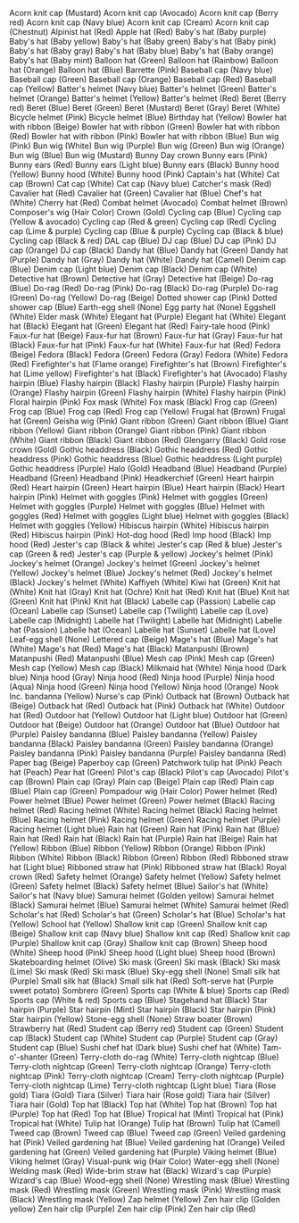Acorn knit cap (Mustard)
Acorn knit cap (Avocado)
Acorn knit cap (Berry red)
Acorn knit cap (Navy blue)
Acorn knit cap (Cream)
Acorn knit cap (Chestnut)
Alpinist hat (Red)
Apple hat (Red)
Baby's hat (Baby purple)
Baby's hat (Baby yellow)
Baby's hat (Baby green)
Baby's hat (Baby pink)
Baby's hat (Baby gray)
Baby's hat (Baby blue)
Baby's hat (Baby orange)
Baby's hat (Baby mint)
Balloon hat (Green)
Balloon hat (Rainbow)
Balloon hat (Orange)
Balloon hat (Blue)
Barrette (Pink)
Baseball cap (Navy blue)
Baseball cap (Green)
Baseball cap (Orange)
Baseball cap (Red)
Baseball cap (Yellow)
Batter's helmet (Navy blue)
Batter's helmet (Green)
Batter's helmet (Orange)
Batter's helmet (Yellow)
Batter's helmet (Red)
Beret (Berry red)
Beret (Blue)
Beret (Green)
Beret (Mustard)
Beret (Gray)
Beret (White)
Bicycle helmet (Pink)
Bicycle helmet (Blue)
Birthday hat (Yellow)
Bowler hat with ribbon (Beige)
Bowler hat with ribbon (Green)
Bowler hat with ribbon (Red)
Bowler hat with ribbon (Pink)
Bowler hat with ribbon (Blue)
Bun wig (Pink)
Bun wig (White)
Bun wig (Purple)
Bun wig (Green)
Bun wig (Orange)
Bun wig (Blue)
Bun wig (Mustard)
Bunny Day crown
Bunny ears (Pink)
Bunny ears (Red)
Bunny ears (Light blue)
Bunny ears (Black)
Bunny hood (Yellow)
Bunny hood (White)
Bunny hood (Pink)
Captain's hat (White)
Cat cap (Brown)
Cat cap (White)
Cat cap (Navy blue)
Catcher's mask (Red)
Cavalier hat (Red)
Cavalier hat (Green)
Cavalier hat (Blue)
Chef's hat (White)
Cherry hat (Red)
Combat helmet (Avocado)
Combat helmet (Brown)
Composer's wig (Hair Color)
Crown (Gold)
Cycling cap (Blue)
Cycling cap (Yellow & avocado)
Cycling cap (Red & green)
Cycling cap (Red)
Cycling cap (Lime & purple)
Cycling cap (Blue & purple)
Cycling cap (Black & blue)
Cycling cap (Black & red)
DAL cap (Blue)
DJ cap (Blue)
DJ cap (Pink)
DJ cap (Orange)
DJ cap (Black)
Dandy hat (Blue)
Dandy hat (Green)
Dandy hat (Purple)
Dandy hat (Gray)
Dandy hat (White)
Dandy hat (Camel)
Denim cap (Blue)
Denim cap (Light blue)
Denim cap (Black)
Denim cap (White)
Detective hat (Brown)
Detective hat (Gray)
Detective hat (Beige)
Do-rag (Blue)
Do-rag (Red)
Do-rag (Pink)
Do-rag (Black)
Do-rag (Purple)
Do-rag (Green)
Do-rag (Yellow)
Do-rag (Beige)
Dotted shower cap (Pink)
Dotted shower cap (Blue)
Earth-egg shell (None)
Egg party hat (None)
Eggshell (White)
Elder mask (White)
Elegant hat (Purple)
Elegant hat (White)
Elegant hat (Black)
Elegant hat (Green)
Elegant hat (Red)
Fairy-tale hood (Pink)
Faux-fur hat (Beige)
Faux-fur hat (Brown)
Faux-fur hat (Gray)
Faux-fur hat (Black)
Faux-fur hat (Pink)
Faux-fur hat (White)
Faux-fur hat (Red)
Fedora (Beige)
Fedora (Black)
Fedora (Green)
Fedora (Gray)
Fedora (White)
Fedora (Red)
Firefighter's hat (Flame orange)
Firefighter's hat (Brown)
Firefighter's hat (Lime yellow)
Firefighter's hat (Black)
Firefighter's hat (Avocado)
Flashy hairpin (Blue)
Flashy hairpin (Black)
Flashy hairpin (Purple)
Flashy hairpin (Orange)
Flashy hairpin (Green)
Flashy hairpin (White)
Flashy hairpin (Pink)
Floral hairpin (Pink)
Fox mask (White)
Fox mask (Black)
Frog cap (Green)
Frog cap (Blue)
Frog cap (Red)
Frog cap (Yellow)
Frugal hat (Brown)
Frugal hat (Green)
Geisha wig (Pink)
Giant ribbon (Green)
Giant ribbon (Blue)
Giant ribbon (Yellow)
Giant ribbon (Orange)
Giant ribbon (Pink)
Giant ribbon (White)
Giant ribbon (Black)
Giant ribbon (Red)
Glengarry (Black)
Gold rose crown (Gold)
Gothic headdress (Black)
Gothic headdress (Red)
Gothic headdress (Pink)
Gothic headdress (Blue)
Gothic headdress (Light purple)
Gothic headdress (Purple)
Halo (Gold)
Headband (Blue)
Headband (Purple)
Headband (Green)
Headband (Pink)
Headkerchief (Green)
Heart hairpin (Red)
Heart hairpin (Green)
Heart hairpin (Blue)
Heart hairpin (Black)
Heart hairpin (Pink)
Helmet with goggles (Pink)
Helmet with goggles (Green)
Helmet with goggles (Purple)
Helmet with goggles (Blue)
Helmet with goggles (Red)
Helmet with goggles (Light blue)
Helmet with goggles (Black)
Helmet with goggles (Yellow)
Hibiscus hairpin (White)
Hibiscus hairpin (Red)
Hibiscus hairpin (Pink)
Hot-dog hood (Red)
Imp hood (Black)
Imp hood (Red)
Jester's cap (Black & white)
Jester's cap (Red & blue)
Jester's cap (Green & red)
Jester's cap (Purple & yellow)
Jockey's helmet (Pink)
Jockey's helmet (Orange)
Jockey's helmet (Green)
Jockey's helmet (Yellow)
Jockey's helmet (Blue)
Jockey's helmet (Red)
Jockey's helmet (Black)
Jockey's helmet (White)
Kaffiyeh (White)
Kiwi hat (Green)
Knit hat (White)
Knit hat (Gray)
Knit hat (Ochre)
Knit hat (Red)
Knit hat (Blue)
Knit hat (Green)
Knit hat (Pink)
Knit hat (Black)
Labelle cap (Passion)
Labelle cap (Ocean)
Labelle cap (Sunset)
Labelle cap (Twilight)
Labelle cap (Love)
Labelle cap (Midnight)
Labelle hat (Twilight)
Labelle hat (Midnight)
Labelle hat (Passion)
Labelle hat (Ocean)
Labelle hat (Sunset)
Labelle hat (Love)
Leaf-egg shell (None)
Lettered cap (Beige)
Mage's hat (Blue)
Mage's hat (White)
Mage's hat (Red)
Mage's hat (Black)
Matanpushi (Brown)
Matanpushi (Red)
Matanpushi (Blue)
Mesh cap (Pink)
Mesh cap (Green)
Mesh cap (Yellow)
Mesh cap (Black)
Milkmaid hat (White)
Ninja hood (Dark blue)
Ninja hood (Gray)
Ninja hood (Red)
Ninja hood (Purple)
Ninja hood (Aqua)
Ninja hood (Green)
Ninja hood (Yellow)
Ninja hood (Orange)
Nook Inc. bandanna (Yellow)
Nurse's cap (Pink)
Outback hat (Brown)
Outback hat (Beige)
Outback hat (Red)
Outback hat (Pink)
Outback hat (White)
Outdoor hat (Red)
Outdoor hat (Yellow)
Outdoor hat (Light blue)
Outdoor hat (Green)
Outdoor hat (Beige)
Outdoor hat (Orange)
Outdoor hat (Blue)
Outdoor hat (Purple)
Paisley bandanna (Blue)
Paisley bandanna (Yellow)
Paisley bandanna (Black)
Paisley bandanna (Green)
Paisley bandanna (Orange)
Paisley bandanna (Pink)
Paisley bandanna (Purple)
Paisley bandanna (Red)
Paper bag (Beige)
Paperboy cap (Green)
Patchwork tulip hat (Pink)
Peach hat (Peach)
Pear hat (Green)
Pilot's cap (Black)
Pilot's cap (Avocado)
Pilot's cap (Brown)
Plain cap (Gray)
Plain cap (Beige)
Plain cap (Red)
Plain cap (Blue)
Plain cap (Green)
Pompadour wig (Hair Color)
Power helmet (Red)
Power helmet (Blue)
Power helmet (Green)
Power helmet (Black)
Racing helmet (Red)
Racing helmet (White)
Racing helmet (Black)
Racing helmet (Blue)
Racing helmet (Pink)
Racing helmet (Green)
Racing helmet (Purple)
Racing helmet (Light blue)
Rain hat (Green)
Rain hat (Pink)
Rain hat (Blue)
Rain hat (Red)
Rain hat (Black)
Rain hat (Purple)
Rain hat (Beige)
Rain hat (Yellow)
Ribbon (Blue)
Ribbon (Yellow)
Ribbon (Orange)
Ribbon (Pink)
Ribbon (White)
Ribbon (Black)
Ribbon (Green)
Ribbon (Red)
Ribboned straw hat (Light blue)
Ribboned straw hat (Pink)
Ribboned straw hat (Black)
Royal crown (Red)
Safety helmet (Orange)
Safety helmet (Yellow)
Safety helmet (Green)
Safety helmet (Black)
Safety helmet (Blue)
Sailor's hat (White)
Sailor's hat (Navy blue)
Samurai helmet (Golden yellow)
Samurai helmet (Black)
Samurai helmet (Blue)
Samurai helmet (White)
Samurai helmet (Red)
Scholar's hat (Red)
Scholar's hat (Green)
Scholar's hat (Blue)
Scholar's hat (Yellow)
School hat (Yellow)
Shallow knit cap (Green)
Shallow knit cap (Beige)
Shallow knit cap (Navy blue)
Shallow knit cap (Red)
Shallow knit cap (Purple)
Shallow knit cap (Gray)
Shallow knit cap (Brown)
Sheep hood (White)
Sheep hood (Pink)
Sheep hood (Light blue)
Sheep hood (Brown)
Skateboarding helmet (Olive)
Ski mask (Green)
Ski mask (Black)
Ski mask (Lime)
Ski mask (Red)
Ski mask (Blue)
Sky-egg shell (None)
Small silk hat (Purple)
Small silk hat (Black)
Small silk hat (Red)
Soft-serve hat (Purple sweet potato)
Sombrero (Green)
Sports cap (White & blue)
Sports cap (Red)
Sports cap (White & red)
Sports cap (Blue)
Stagehand hat (Black)
Star hairpin (Purple)
Star hairpin (Mint)
Star hairpin (Black)
Star hairpin (Pink)
Star hairpin (Yellow)
Stone-egg shell (None)
Straw boater (Brown)
Strawberry hat (Red)
Student cap (Berry red)
Student cap (Green)
Student cap (Black)
Student cap (White)
Student cap (Purple)
Student cap (Gray)
Student cap (Blue)
Sushi chef hat (Dark blue)
Sushi chef hat (White)
Tam-o'-shanter (Green)
Terry-cloth do-rag (White)
Terry-cloth nightcap (Blue)
Terry-cloth nightcap (Green)
Terry-cloth nightcap (Orange)
Terry-cloth nightcap (Pink)
Terry-cloth nightcap (Cream)
Terry-cloth nightcap (Purple)
Terry-cloth nightcap (Lime)
Terry-cloth nightcap (Light blue)
Tiara (Rose gold)
Tiara (Gold)
Tiara (Silver)
Tiara hair (Rose gold)
Tiara hair (Silver)
Tiara hair (Gold)
Top hat (Black)
Top hat (White)
Top hat (Brown)
Top hat (Purple)
Top hat (Red)
Top hat (Blue)
Tropical hat (Mint)
Tropical hat (Pink)
Tropical hat (White)
Tulip hat (Orange)
Tulip hat (Brown)
Tulip hat (Camel)
Tweed cap (Brown)
Tweed cap (Blue)
Tweed cap (Green)
Veiled gardening hat (Pink)
Veiled gardening hat (Blue)
Veiled gardening hat (Orange)
Veiled gardening hat (Green)
Veiled gardening hat (Purple)
Viking helmet (Blue)
Viking helmet (Gray)
Visual-punk wig (Hair Color)
Water-egg shell (None)
Welding mask (Red)
Wide-brim straw hat (Black)
Wizard's cap (Purple)
Wizard's cap (Blue)
Wood-egg shell (None)
Wrestling mask (Blue)
Wrestling mask (Red)
Wrestling mask (Green)
Wrestling mask (Pink)
Wrestling mask (Black)
Wrestling mask (Yellow)
Zap helmet (Yellow)
Zen hair clip (Golden yellow)
Zen hair clip (Purple)
Zen hair clip (Pink)
Zen hair clip (Red)
